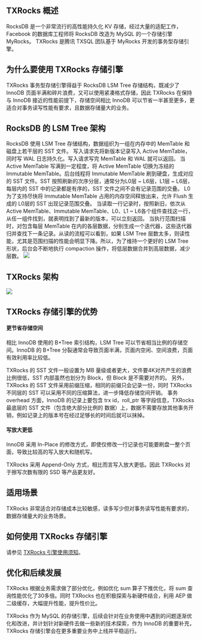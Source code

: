 ## TXRocks 概述
RocksDB 是⼀个⾮常流⾏的⾼性能持久化 KV 存储，经过⼤量的适配⼯作，Facebook 的数据库⼯程师将 RocksDB 改造为 MySQL 的⼀个存储引擎 MyRocks。
TXRocks 是腾讯 TXSQL 团队基于 MyRocks 开发的事务型存储引擎。

## 为什么要使用 TXRocks 存储引擎
TXRocks 事务型存储引擎得益于 RocksDB LSM Tree 存储结构，既减少了 InnoDB ⻚⾯半满和碎⽚浪费，⼜可以使⽤紧凑格式存储，因此 TXRocks 在保持与 InnoDB 接近的性能前提下，存储空间相⽐ InnoDB 可以节省⼀半甚⾄更多，更适合对事务读写性能有要求，且数据存储量⼤的业务。

## RocksDB 的 LSM Tree 架构
RocksDB 使⽤ LSM Tree 存储结构，数据组织为⼀组在内存中的 MemTable 和磁盘上若⼲层的 SST ⽂件。
写⼊请求先将新版本记录写⼊ Active MemTable，同时写 WAL ⽇志持久化。写⼊请求写完 MemTable 和 WAL 就可以返回。
当 Active MemTable 写满到⼀定程度，将 Active MemTable 切换为冻结的 Immutable MemTable。后台线程将 Immutable MemTable 刷到硬盘，⽣成对应的 SST ⽂件。SST 按照刷新的次序分层，通常分为L0层 ~ L6层，L1层 ~ L6层，每层内的 SST 中的记录都是有序的，SST ⽂件之间不会有记录范围的交叠。
L0为了⽀持尽快将 Immutable MemTable 占⽤的内存空间释放出来，允许 Flush ⽣成的 L0层的 SST 出现记录范围交叠。 当读取⼀⾏记录时，按照新旧，依次从 Active MemTable、Immutable MemTable、L0、L1 ~ L6各个组件查找这⼀⾏，从任⼀组件找到，就表明找到了最新的版本，可以⽴刻返回。
当执⾏范围扫描时，对包含每层 MemTable 在内的各层数据，分别⽣成⼀个迭代器，这些迭代器归并查找下⼀条记录。从读的流程可以看到，如果 LSM Tree 层数太多，则读性能，尤其是范围扫描的性能会明显下降。所以，为了维持⼀个更好的 LSM Tree 形状，后台会不断地执⾏ compaction 操作，将低层数据合并到⾼层数据，减少层数。
![](https://qcloudimg.tencent-cloud.cn/raw/5f5e47996ea8af096ef4b79efecabe61.png)

## TXRocks 架构
![](https://qcloudimg.tencent-cloud.cn/raw/6eaaa7a50072a6de3f2cecb364e3ac42.png)

## TXRocks 存储引擎的优势
#### 更节省存储空间
相⽐ InnoDB 使⽤的 B+Tree 索引结构，LSM Tree 可以节省相当⽐例的存储空间。InnoDB 的 B+Tree 分裂通常会导致⻚⾯半满，⻚⾯内空闲、空间浪费，⻚⾯有效利⽤率⽐较低。

TXRocks 的 SST ⽂件⼀般设置为 MB 量级或者更⼤，⽂件要4K对⻬产⽣的浪费⽐例很低，SST 内部虽然也划分为 Block，但 Block 是不需要对⻬的。
另外，TXRocks 的 SST ⽂件采⽤前缀压缩，相同的前缀只会记录⼀份，同时 TXRocks 不同层的 SST 可以采⽤不同的压缩算法，进⼀步降低存储空间开销。 事务 overhead ⽅⾯，InnoDB 的记录上要包含 trx id，roll_ptr 等字段信息，TXRocks 最底层的 SST ⽂件（包含绝⼤部分⽐例的 数据）上，数据不需要存放其他事务开销，例如记录上的版本号在经过⾜够⻓的时间后就可以抹掉。

#### 写放⼤更低
InnoDB 采⽤ In-Place 的修改⽅式，即使仅修改⼀⾏记录也可能要刷盘⼀整个⻚⾯，导致⽐较⾼的写⼊放⼤和随机写。

TXRocks 采⽤ Append-Only ⽅式，相⽐⽽⾔写⼊放⼤更低。因此 TXRocks 对于擦写次数有限的 SSD 等产品更友好。

## 适用场景
TXRocks ⾮常适合对存储成本⽐较敏感，读多写少但对事务读写性能有要求的，数据存储量⼤的业务场景。

## 如何使用 TXRocks 存储引擎
请参见 [TXRocks 引擎使用须知](https://cloud.tencent.com/document/product/236/71456)。

## 优化和后续发展 
TXRocks 根据业务需求做了部分优化，例如优化 sum 算⼦下推优化，将 sum 查询性能优化了30多倍。同时 TXRocks 也在积极探索与新硬件结合，利⽤ AEP 做⼆级缓存，⼤幅提升性能，提升性价⽐。

TXRocks 作为 MySQL 的存储引擎，后续会针对在业务使⽤中遇到的问题逐渐优化和改进，并计划针对新硬件去做一些新的技术探索，作为 InnoDB 的重要补充，TXRocks 存储引擎会在更多重要业务中上线并平稳运行。

